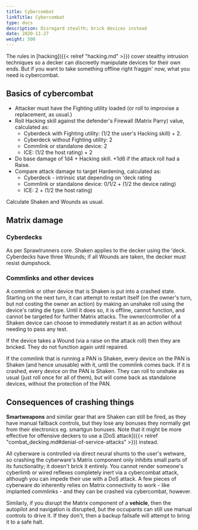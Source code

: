 ```yaml
---
title: Cybercombat
linkTitle: Cybercombat
type: docs
description: Disregard stealth; brick devices instead
date: 2020-11-27
weight: 500
---
```


The rules in [hacking]({{< relref "hacking.md" >}}) cover stealthy intrusion techniques so a decker can discreetly manipulate devices for their own ends. But if you want to take something offline right fraggin' now, what you need is cybercombat.

## Basics of cybercombat

* Attacker must have the Fighting utility loaded (or roll to improvise a replacement, as usual.)
* Roll Hacking skill against the defender's Firewall (Matrix Parry) value, calculated as:
	* Cyberdeck with Fighting utility: (1/2 the user's Hacking skill) + 2.
	* Cyberdeck without Fighting utility: 2
	* Commlink or standalone device: 2
	* ICE: (1/2 the host rating) + 2
* Do base damage of 1d4 + Hacking skill. +1d6 if the attack roll had a Raise.
* Compare attack damage to target Hardening, calculated as:
	* Cyberdeck - intrinsic stat depending on 'deck rating
	* Commlink or standalone device: 0/1/2 + (1/2 the device rating)
	* ICE: 2 + (1/2 the host rating)

Calculate Shaken and Wounds as usual.

## Matrix damage

### Cyberdecks

As per Sprawlrunners core. Shaken applies to the decker using the 'deck. Cyberdecks have three Wounds; if all Wounds are taken, the decker must resist dumpshock.

### Commlinks and other devices

A commlink or other device that is Shaken is put into a crashed state. Starting on the next turn, it can attempt to restart itself (on the owner's turn, but not costing the owner an action) by making an unshake roll using the device's rating die type. Until it does so, it is offline, cannot function, and cannot be targeted for further Matrix attacks. The owner/controller of a Shaken device can choose to immediately restart it as an action without needing to pass any test.

If the device takes a Wound (via a raise on the attack roll) then they are bricked. They do not function again until repaired.

If the commlink that is running a PAN is Shaken, every device on the PAN is Shaken (and hence unusable) with it, until the commlink comes back. If it is crashed, every device on the PAN is Shaken. They can roll to unshake as usual (just roll once for all of them), but will come back as standalone devices, without the protection of the PAN.

## Consequences of crashing things

**Smartweapons** and similar gear that are Shaken can still be fired, as they have manual fallback controls, but they lose any bonuses they normally get from their electronics eg. smartgun bonuses. Note that it might be more effective for offensive deckers to use a [DoS attack]({{< relref "combat_decking.md#denial-of-service-attacks" >}}) instead.

All cyberware is controlled via direct neural shunts to the user's wetware, so crashing the cyberware's Matrix component only inhibits small parts of its functionality; it doesn't brick it entirely. You cannot render someone's cyberlimb or wired reflexes completely inert via a cybercombat attack, although you can impede their use with a DoS attack. A few pieces of cyberware do inherently relies on Matrix connectivity to work - like implanted commlinks - and they can be crashed via cybercombat, however. 

Similarly, if you disrupt the Matrix component of a **vehicle**, then the autopilot and navigation is disrupted, but the occupants can still use manual controls to drive it. If they don't, then a backup failsafe will attempt to bring it to a safe halt.